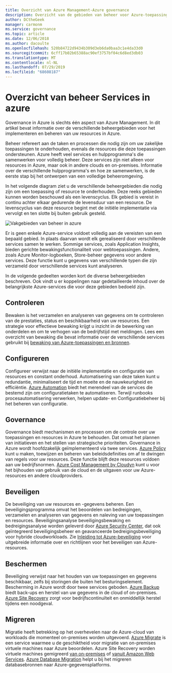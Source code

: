 ```yaml
---
title: Overzicht van Azure Management-Azure governance
description: Overzicht van de gebieden van beheer voor Azure-toepassingen en bronnen met koppelingen naar inhoud op Azure-beheerhulpprogramma's.
author: DCtheGeek
manager: carmonm
ms.service: governance
ms.topic: article
ms.date: 12/06/2018
ms.author: dacoulte
ms.openlocfilehash: 520b84722d9434b309d3eb6da0baa3c1e4da33d0
ms.sourcegitcommit: 6cff17b02b65388ac90ef3757bf04c6d8ed3db03
ms.translationtype: MT
ms.contentlocale: nl-NL
ms.lasthandoff: 07/29/2019
ms.locfileid: "68608187"
---
```

# <a name="overview-of-management-services-in-azure"></a>Overzicht van beheer Services in azure

Governance in Azure is slechts één aspect van Azure Management. In dit artikel bevat informatie over de verschillende beheergebieden voor het implementeren en beheren van uw resources in Azure.

Beheer refereert aan de taken en processen die nodig zijn om uw zakelijke toepassingen te onderhouden, evenals de resources die deze toepassingen ondersteunen. Azure heeft veel services en hulpprogramma's die samenwerken voor volledig beheer. Deze services zijn niet alleen voor resources in Azure, maar ook in andere clouds en on-premises. Informatie over de verschillende hulpprogramma's en hoe ze samenwerken, is de eerste stap bij het ontwerpen van een volledige beheeromgeving.

In het volgende diagram ziet u de verschillende beheergebieden die nodig zijn om een toepassing of resource te onderhouden. Deze reeks gebieden kunnen worden beschouwd als een levenscyclus. Elk gebied is vereist in continu achter elkaar gedurende de levensduur van een resource. De levenscyclus van deze resource begint met de initiële implementatie via vervolgt en ten slotte bij buiten gebruik gesteld.

![Vakgebieden van beheer in azure](../monitoring/media/management-overview/management-capabilities.png)

Er is geen enkele Azure-service voldoet volledig aan de vereisten van een bepaald gebied. In plaats daarvan wordt elk gerealiseerd door verschillende services samen te werken. Sommige services, zoals Application Insights, bieden gerichte bewakingsfunctionaliteit voor webtoepassingen. Andere, zoals Azure Monitor-logboeken, Store-beheer gegevens voor andere services. Deze functie kunt u gegevens van verschillende typen die zijn verzameld door verschillende services kunt analyseren.

In de volgende gedeelten worden kort de diverse beheergebieden beschreven. Ook vindt u er koppelingen naar gedetailleerde inhoud over de belangrijkste Azure-services die voor deze gebieden bedoeld zijn.

## <a name="monitor"></a>Controleren

Bewaken is het verzamelen en analyseren van gegevens om te controleren van de prestaties, status en beschikbaarheid van uw resources. Een strategie voor effectieve bewaking krijgt u inzicht in de bewerking van onderdelen en om te verhogen van de bedrijfstijd met meldingen. Lees een overzicht van bewaking die bevat informatie over de verschillende services gebruikt bij [bewaking van Azure-toepassingen en bronnen](../monitoring/monitoring-overview.md).

## <a name="configure"></a>Configureren

Configureer verwijst naar de initiële implementatie en configuratie van resources en constant onderhoud.
Automatisering van deze taken kunt u redundantie, minimaliseert de tijd en moeite en de nauwkeurigheid en efficiëntie. [Azure Automation](../automation/automation-intro.md) biedt het merendeel van de services die bestemd zijn om configuratietaken te automatiseren. Terwijl runbooks procesautomatisering verwerken, helpen update- en Configuratiebeheer bij het beheren van configuratie.

## <a name="govern"></a>Governance

Governance biedt mechanismen en processen om de controle over uw toepassingen en resources in Azure te behouden. Dat omvat het plannen van initiatieven en het stellen van strategische prioriteiten.
Governance in Azure wordt hoofdzakelijk geïmplementeerd via twee services. [Azure Policy](./policy/overview.md) kunt u maken, toewijzen en beheren van beleidsdefinities om af te dwingen van regels voor uw resources. Deze functie blijft deze resources voldoen aan uw bedrijfsnormen. [Azure Cost Management by Cloudyn](../cost-management/overview.md) kunt u voor het bijhouden van gebruik van de cloud en de uitgaven voor uw Azure-resources en andere cloudproviders.

## <a name="secure"></a>Beveiligen

De beveiliging van uw resources en -gegevens beheren. Een beveiligingsprogramma omvat het beoordelen van bedreigingen, verzamelen en analyseren van gegevens en naleving van uw toepassingen en resources. Beveiligingsanalyse beveiligingsbewaking en bedreigingsanalyse worden geleverd door [Azure Security Center](../security-center/security-center-intro.md), dat ook geïntegreerd beveiligingsbeheer en geavanceerde bedreigingsbeveiliging voor hybride cloudworkloads. Zie [Inleiding tot Azure-beveiliging](../security/fundamentals/overview.md) voor uitgebreide informatie over en richtlijnen voor het beveiligen van Azure-resources.

## <a name="protect"></a>Beschermen

Beveiliging verwijst naar het houden van uw toepassingen en gegevens beschikbaar, zelfs bij storingen die buiten het besturingselement. Bescherming in Azure wordt door twee services geboden. [Azure Backup](../backup/backup-introduction-to-azure-backup.md) biedt back-ups en herstel van uw gegevens in de cloud of on-premises. [Azure Site Recovery](../site-recovery/site-recovery-overview.md) zorgt voor bedrijfscontinuïteit en onmiddellijk herstel tijdens een noodgeval.

## <a name="migrate"></a>Migreren

Migratie heeft betrekking op het overhevelen naar de Azure-cloud van workloads die momenteel on-premises worden uitgevoerd.
[Azure Migrate](../migrate/migrate-overview.md) is een service waarmee u de geschiktheid voor migratie van on-premises virtuele machines naar Azure beoordelen. Azure Site Recovery worden virtuele machines gemigreerd [van on-premises](../site-recovery/migrate-tutorial-on-premises-azure.md) of [vanuit Amazon Web Services](../site-recovery/migrate-tutorial-aws-azure.md). [Azure Database Migration](../dms/dms-overview.md) helpt u bij het migreren databasebronnen naar Azure-gegevensplatforms.
